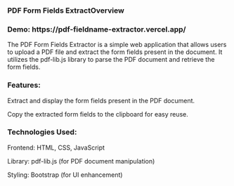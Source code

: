 <h3>PDF Form Fields ExtractOverview</h3>
<h3>Demo:         https://pdf-fieldname-extractor.vercel.app/</h3>
The PDF Form Fields Extractor is a simple web application that allows users to upload a PDF file and extract the form fields present in the document. It utilizes the pdf-lib.js library to parse the PDF document and retrieve the form fields.

<h3>Features:</h3>

Extract and display the form fields present in the PDF document.

Copy the extracted form fields to the clipboard for easy reuse.


<h3>Technologies Used:</h3>

Frontend: HTML, CSS, JavaScript

Library: pdf-lib.js (for PDF document manipulation)

Styling: Bootstrap (for UI enhancement)
